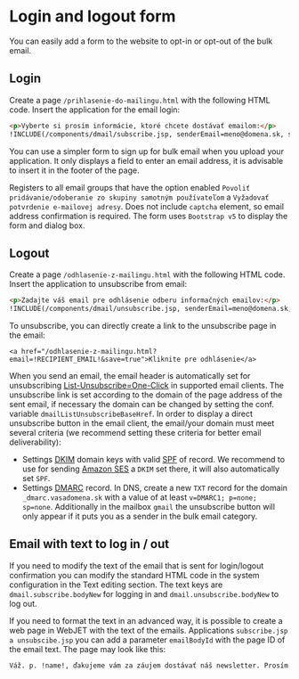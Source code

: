 # Login and logout form

You can easily add a form to the website to opt-in or opt-out of the bulk email.

## Login

Create a page `/prihlasenie-do-mailingu.html` with the following HTML code. Insert the application for the email login:

```html
<p>Vyberte si prosím informácie, ktoré chcete dostávať emailom:</p>
!INCLUDE(/components/dmail/subscribe.jsp, senderEmail=meno@domena.sk, senderName="Ľuboš Balát")!
```

You can use a simpler form to sign up for bulk email when you upload your application. It only displays a field to enter an email address, it is advisable to insert it in the footer of the page.

Registers to all email groups that have the option enabled `Povoliť pridávanie/odoberanie zo skupiny samotným používateľom` a `Vyžadovať potvrdenie e-mailovej adresy`. Does not include `captcha` element, so email address confirmation is required. The form uses `Bootstrap v5` to display the form and dialog box.

## Logout

Create a page `/odhlasenie-z-mailingu.html` with the following HTML code. Insert the application to unsubscribe from email:

```html
<p>Zadajte váš email pre odhlásenie odberu informačných emailov:</p>
!INCLUDE(/components/dmail/unsubscribe.jsp, senderEmail=meno@domena.sk, senderName="Ľuboš Balát")!
```

To unsubscribe, you can directly create a link to the unsubscribe page in the email:

`<a href="/odhlasenie-z-mailingu.html?email=!RECIPIENT_EMAIL!&save=true">Kliknite pre odhlásenie</a>`

When you send an email, the email header is automatically set for unsubscribing [List-Unsubscribe=One-Click](https://support.google.com/a/answer/81126#subscriptions) in supported email clients. The unsubscribe link is set according to the domain of the page address of the sent email, if necessary the domain can be changed by setting the conf. variable `dmailListUnsubscribeBaseHref`. In order to display a direct unsubscribe button in the email client, the email/your domain must meet several criteria (we recommend setting these criteria for better email deliverability):
- Settings [DKIM](https://www.dkim.org) domain keys with valid [SPF](https://sk.wikipedia.org/wiki/Sender_Policy_Framework) of record. We recommend to use for sending [Amazon SES](../../../../install/config/README.md#nastavenie-amazon-ses) a `DKIM` set there, it will also automatically set `SPF`.
- Settings [DMARC](https://dmarc.org) record. In DNS, create a new `TXT` record for the domain `_dmarc.vasadomena.sk` with a value of at least `v=DMARC1; p=none; sp=none`.
Additionally in the mailbox `gmail` the unsubscribe button will only appear if it puts you as a sender in the bulk email category.

## Email with text to log in / out

If you need to modify the text of the email that is sent for login/logout confirmation you can modify the standard HTML code in the system configuration in the Text editing section. The text keys are `dmail.subscribe.bodyNew` for logging in and `dmail.unsubscribe.bodyNew` to log out.

If you need to format the text in an advanced way, it is possible to create a web page in WebJET with the text of the emails. Applications `subscribe.jsp a unsubscibe.jsp` you can add a parameter `emailBodyId` with the page ID of the email text. The page may look like this:

```html
Váž. p. !name!, ďakujeme vám za záujem dostávať náš newsletter. Prosím potvrďte vašu voľbu kliknutím na nasledovnú linku: /prihlasenie-do-mailingu.html?hash=!HASH! Mohlo sa stať že vašu emailovú adresu zadal niekto iný, v tom prípade môžete ignorovať tento email, žiadne informácie nebudete dostávať.
```
